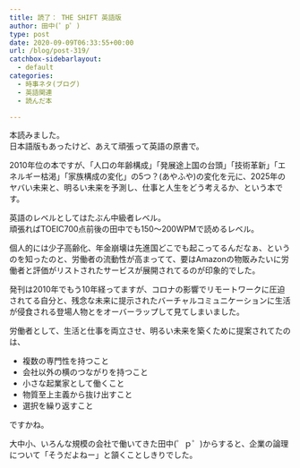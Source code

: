 ```yaml
---
title: 読了： THE SHIFT 英語版
author: 田中(゜p゜)
type: post
date: 2020-09-09T06:33:55+00:00
url: /blog/post-319/
catchbox-sidebarlayout:
  - default
categories:
  - 時事ネタ(ブログ)
  - 英語関連
  - 読んだ本

---
```

本読みました。  
日本語版もあったけど、あえて頑張って英語の原書で。  
  
2010年位の本ですが、「人口の年齢構成」「発展途上国の台頭」「技術革新」「エネルギー枯渇」「家族構成の変化」の5つ？(あやふや)の変化を元に、2025年のヤバい未来と、明るい未来を予測し、仕事と人生をどう考えるか、という本です。  
  
英語のレベルとしてはたぶん中級者レベル。  
頑張ればTOEIC700点前後の田中でも150〜200WPMで読めるレベル。  
  
個人的には少子高齢化、年金崩壊は先進国どこでも起こってるんだなぁ、というのを知ったのと、労働者の流動性が高まってて、要はAmazonの物販みたいに労働者と評価がリストされたサービスが展開されてるのが印象的でした。  
  
発刊は2010年でもう10年経ってますが、コロナの影響でリモートワークに圧迫されてる自分と、残念な未来に提示されたバーチャルコミュニケーションに生活が侵食される登場人物とをオーバーラップして見てしまいました。  
  
労働者として、生活と仕事を両立させ、明るい未来を築くために提案されてたのは、

  * 複数の専門性を持つこと
  * 会社以外の横のつながりを持つこと
  * 小さな起業家として働くこと
  * 物質至上主義から抜け出すこと
  * 選択を繰り返すこと

ですかね。

大中小、いろんな規模の会社で働いてきた田中(゜ｐ゜)からすると、企業の論理について「そうだよねー」と頷くことしきりでした。